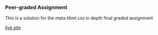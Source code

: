 ### Peer-graded Assignment

This is a solution for the meta Html css in depth final graded assignment

[live site](https://aymennassi.github.io/meta-html-css-final-project-on-coursera/)
